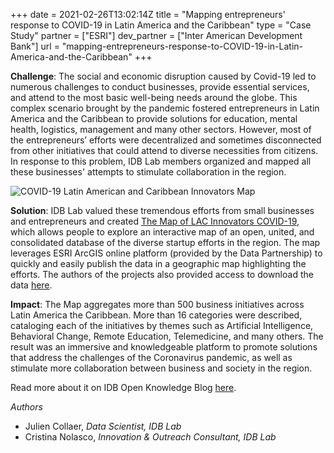+++
date = 2021-02-26T13:02:14Z
title = "Mapping entrepreneurs' response to COVID-19 in Latin America and the Caribbean"
type = "Case Study"
partner = ["ESRI"]
dev_partner = ["Inter American Development Bank"]
url = "mapping-entrepreneurs-response-to-COVID-19-in-Latin-America-and-the-Caribbean"
+++


**Challenge**: The social and economic disruption caused by Covid-19 led to numerous challenges to conduct businesses, provide essential services, and attend to the most basic well-being needs around the globe. This complex scenario brought by the pandemic fostered entrepreneurs in Latin America and the Caribbean to provide solutions for education, mental health, logistics, management and many other sectors. However, most of the entrepreneurs’ efforts were decentralized and sometimes disconnected from other initiatives that could attend to diverse necessities from citizens.  In response to this problem, IDB Lab members organized and mapped all these businesses' attempts to stimulate collaboration in the region.

![COVID-19 Latin American and Caribbean Innovators Map](/uploads/images/Innovation_Map_pict1.png "Latan Innovators Maps")

**Solution**: IDB Lab valued these tremendous efforts from small businesses and entrepreneurs and created [The Map of LAC Innovators COVID-19](https://bidlab.org/es/map-LAC-innovators-Covid-19), which allows people to explore an interactive map of an open, united, and consolidated database of the diverse startup efforts in the region. The map leverages ESRI ArcGIS online platform (provided by the Data Partnership) to quickly and easily publish the data in a geographic map highlighting the efforts. The authors of the projects also provided access to download the data [here](https://github.com/datapartnership/IDB-Lab-Map-LAC-Innovators-Coronavirus).

**Impact**: The Map aggregates more than 500 business initiatives across Latin America the Caribbean. More than 16 categories were described, cataloging each of the initiatives by themes such as Artificial Intelligence, Behavioral Change, Remote Education, Telemedicine, and many others. The result was an immersive and knowledgeable platform to promote solutions that address the challenges of the Coronavirus pandemic, as well as stimulate more collaboration between business and society in the region.

Read more about it on IDB Open Knowledge Blog [here](https://blogs.iadb.org/conocimiento-abierto/en/open-data-entrepreneurs-responding-covid-19-lac/).

*Authors*
- Julien Collaer, *Data Scientist, IDB Lab*
- Cristina Nolasco, *Innovation & Outreach Consultant, IDB Lab*
